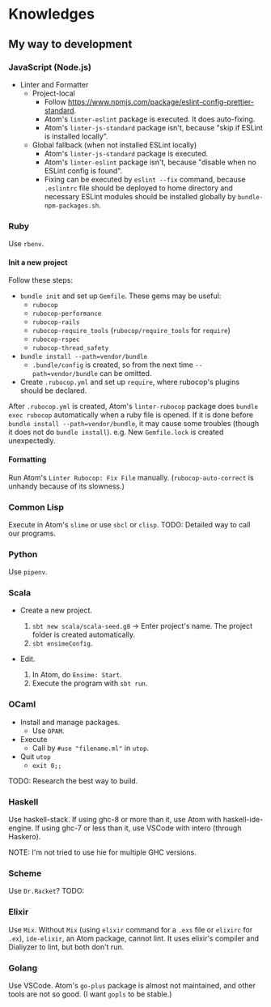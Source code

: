 # Knowledges
## My way to development
### JavaScript (Node.js)
*   Linter and Formatter
    *   Project-local
        *   Follow <https://www.npmjs.com/package/eslint-config-prettier-standard>.
        *   Atom's `linter-eslint` package is executed. It does auto-fixing.
        *   Atom's `linter-js-standard` package isn't,
            because "skip if ESLint is installed locally".
    *   Global fallback (when not installed ESLint locally)
        *   Atom's `linter-js-standard` package is executed.
        *   Atom's `linter-eslint` package isn't,
            because "disable when no ESLint config is found".
        *   Fixing can be executed by `eslint --fix` command, because
            `.eslintrc` file should be deployed to home directory and
            necessary ESLint modules should be installed globally
            by `bundle-npm-packages.sh`.

### Ruby
Use `rbenv`.

#### Init a new project
Follow these steps:

*   `bundle init` and set up `Gemfile`. These gems may be useful:
    *   `rubocop`
    *   `rubocop-performance`
    *   `rubocop-rails`
    *   `rubocop-require_tools` (`rubocop/require_tools` for `require`)
    *   `rubocop-rspec`
    *   `rubocop-thread_safety`
*   `bundle install --path=vendor/bundle`
    *   `.bundle/config` is created, so from the next time
        `--path=vendor/bundle` can be omitted.
*   Create `.rubocop.yml` and set up `require`, where rubocop's plugins should
    be declared.

After `.rubocop.yml` is created, Atom's `linter-rubocop` package does
`bundle exec rubocop` automatically when a ruby file is opened.
If it is done before `bundle install --path=vendor/bundle`,
it may cause some troubles (though it does not do `bundle install`).
e.g. New `Gemfile.lock` is created unexpectedly.

#### Formatting
Run Atom's `Linter Rubocop: Fix File` manually.
(`rubocop-auto-correct` is unhandy because of its slowness.)

### Common Lisp
Execute in Atom's `slime` or use `sbcl` or `clisp`.
TODO: Detailed way to call our programs.

### Python
Use `pipenv`.

### Scala
*   Create a new project.
    1.  `sbt new scala/scala-seed.g8` -> Enter project's name.
        The project folder is created automatically.
    2.  `sbt ensimeConfig`.

*   Edit.
    1.  In Atom, do `Ensime: Start`.
    2.  Execute the program with `sbt run`.

### OCaml
*   Install and manage packages.
    *   Use `OPAM`.
*   Execute
    *   Call by `#use "filename.ml"` in `utop`.
*   Quit `utop`
    *   `exit 0;;`

TODO: Research the best way to build.

### Haskell
Use haskell-stack.
If using ghc-8 or more than it, use Atom with haskell-ide-engine.
If using ghc-7 or less than it, use VSCode with intero (through Haskero).

NOTE: I'm not tried to use hie for multiple GHC versions.

### Scheme
Use `Dr.Racket`?
TODO:

### Elixir
Use `Mix`.
Without `Mix` (using `elixir` command for a `.exs` file or `elixirc` for `.ex`),
`ide-elixir`, an Atom package, cannot lint. It uses elixir's compiler and
Dialiyzer to lint, but both don't run.

### Golang
Use VSCode.
Atom's `go-plus` package is almost not maintained, and other tools are not
so good. (I want `gopls` to be stable.)
